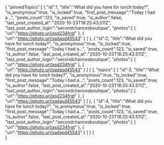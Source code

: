 {
   "pinnedTopics":[
      {
         "id":1,
         "title":"What did you have for lunch today?",
         "is_anonymous":true,
         "is_locked":true,
         "first_post_message":"Today I had a...",
         "posts_count":123,
         "is_saved":true,
         "is_author":false,
         "last_post_created_at":"2020-10-23T18:25:43.511Z",
         "last_post_author_login":"secondchancesboutique",
         "photos":[
            {
               "url":"https://photo.url/asd234frgt"
            },
            {
               "url":"https://photo.url/sadasd45543"
            }
         ]
      },
      {
         "id":2,
         "title":"What did you have for lunch today?",
         "is_anonymous":true,
         "is_locked":true,
         "first_post_message":"Today I had a...",
         "posts_count":123,
         "is_saved":true,
         "is_author":false,
         "last_post_created_at":"2020-10-23T18:25:43.511Z",
         "last_post_author_login":"secondchancesboutique",
         "photos":[
            {
               "url":"https://photo.url/asd234frgt"
            },
            {
               "url":"https://photo.url/sadasd45543"
            }
         ]
      }
   ],
   "topics":[
      {
         "id":3,
         "title":"What did you have for lunch today?",
         "is_anonymous":true,
         "is_locked":true,
         "first_post_message":"Today I had a...",
         "posts_count":123,
         "is_saved":true,
         "is_author":false,
         "last_post_created_at":"2020-10-23T18:25:43.511Z",
         "last_post_author_login":"secondchancesboutique",
         "photos":[
            {
               "url":"https://photo.url/asd234frgt"
            },
            {
               "url":"https://photo.url/sadasd45543"
            }
         ]
      },
      {
         "id":4,
         "title":"What did you have for lunch today?",
         "is_anonymous":true,
         "is_locked":true,
         "first_post_message":"Today I had a...",
         "posts_count":123,
         "is_saved":true,
         "is_author":false,
         "last_post_created_at":"2020-10-23T18:25:43.511Z",
         "last_post_author_login":"secondchancesboutique",
         "photos":[
            {
               "url":"https://photo.url/asd234frgt"
            },
            {
               "url":"https://photo.url/sadasd45543"
            }
         ]
      }
   ]   
}
